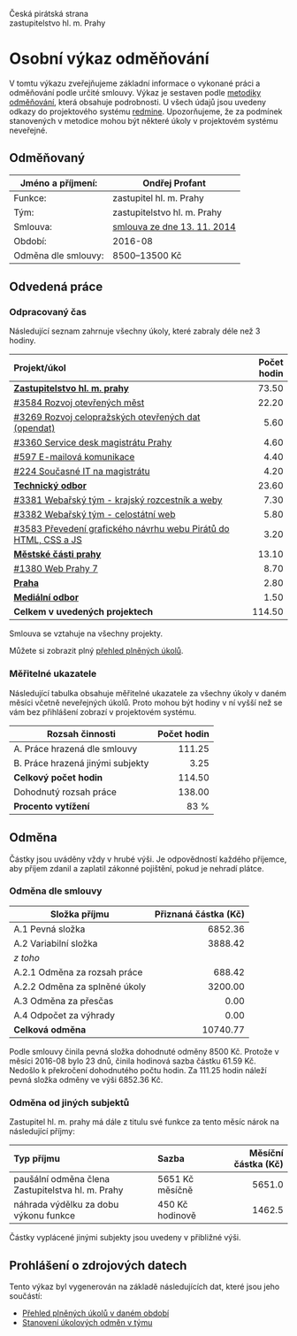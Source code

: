 Česká pirátská strana  
zastupitelstvo hl. m. Prahy

Osobní výkaz odměňování
=======================

V tomtu výkazu zveřejňujeme základní informace o vykonané práci a odměňování
podle určité smlouvy. Výkaz je sestaven podle [metodiky odměňování][metodika],
která obsahuje podrobnosti. U všech údajů jsou uvedeny odkazy do projektového
systému [redmine](https://redmine.pirati.cz). Upozorňujeme, že za podmínek
stanovených v metodice mohou být některé úkoly v projektovém systému neveřejné.

Odměňovaný
----------

Jméno a příjmení:        | Ondřej Profant
-----------------------  | --------------------
Funkce:                  | zastupitel hl. m. Prahy
Tým:                     | zastupitelstvo hl. m. Prahy
Smlouva:                 | [smlouva ze dne 13. 11. 2014][smlouva]
Období:                  | 2016-08
Odměna dle smlouvy:      | 8500–13500 Kč

Odvedená práce
--------------

### Odpracovaný čas

Následující seznam zahrnuje všechny úkoly, které zabraly déle než 3 hodiny.

| Projekt/úkol                                                             |   Počet hodin |
|:-------------------------------------------------------------------------|--------------:|
| **[Zastupitelstvo hl. m. prahy][p15]**                                   |         73.50 |
| [#3584 Rozvoj otevřených měst][t3584]                                    |         22.20 |
| [#3269 Rozvoj celopražských otevřených dat (opendat)][t3269]             |          5.60 |
| [#3360 Service desk magistrátu Prahy][t3360]                             |          4.60 |
| [#597 E-mailová komunikace][t597]                                        |          4.40 |
| [#224 Současné IT na magistrátu][t224]                                   |          4.20 |
| **[Technický odbor][p6]**                                                |         23.60 |
| [#3381 Webařský tým - krajský rozcestník a weby][t3381]                  |          7.30 |
| [#3382 Webařský tým - celostátní web][t3382]                             |          5.80 |
| [#3583 Převedení grafického návrhu webu Pirátů do HTML, CSS a JS][t3583] |          3.20 |
| **[Městské části prahy][p45]**                                           |         13.10 |
| [#1380 Web Prahy 7][t1380]                                               |          8.70 |
| **[Praha][p44]**                                                         |          2.80 |
| **[Mediální odbor][p65]**                                                |          1.50 |
| **Celkem v uvedených projektech**                                        |        114.50 |

Smlouva se vztahuje na všechny projekty. 

Můžete si zobrazit plný [přehled plněných úkolů][tasklist].

### Měřitelné ukazatele

Následující tabulka obsahuje měřitelné ukazatele za všechny úkoly v daném měsíci
včetně neveřejných úkolů. Proto mohou být hodiny v ní vyšší než se vám bez
přihlášení zobrazí v projektovém systému.

Rozsah činnosti                        | Počet hodin
--------------                         | ----------:
A. Práce hrazená dle smlouvy           | 111.25
B. Práce hrazená jinými subjekty       |   3.25
**Celkový počet hodin**                | 114.50
Dohodnutý rozsah práce                 | 138.00
**Procento vytížení**                  |   83 %

Odměna
------

Částky jsou uváděny vždy v hrubé výši. Je odpovědností každého příjemce, aby
příjem zdanil a zaplatil zákonné pojištění, pokud je nehradí plátce.

### Odměna dle smlouvy

Složka příjmu                 | Přiznaná částka (Kč)
-----------------             | --------------------:
A.1 Pevná složka              |  6852.36
A.2 Variabilní složka         |  3888.42
*z toho*                      |
A.2.1 Odměna za rozsah práce  |   688.42
A.2.2 Odměna za splněné úkoly |  3200.00
A.3 Odměna za přesčas         |     0.00
A.4 Odpočet za výhrady        |     0.00
**Celková odměna**            | 10740.77

Podle smlouvy činila pevná složka dohodnuté odměny 8500 Kč. Protože v měsíci 2016-08 bylo 23 dnů, činila hodinová sazba částku 61.59 Kč. Nedošlo k překročení dohodnutého počtu hodin. Za 111.25 hodin náleží pevná složka odměny ve výši 6852.36 Kč. 

### Odměna od jiných subjektů

Zastupitel hl. m. prahy má dále z titulu své funkce za tento měsíc nárok na následující příjmy:

| Typ příjmu                                        | Sazba           |   Měsíční částka (Kč) |
|:--------------------------------------------------|:----------------|----------------------:|
| paušální odměna člena Zastupitelstva hl. m. Prahy | 5651 Kč měsíčně |                5651.0 |
| náhrada výdělku za dobu výkonu funkce             | 450 Kč hodinově |                1462.5 |

Částky vyplácené jinými subjekty jsou uvedeny v přibližné výši.


Prohlášení o zdrojových datech
------------------------------

Tento výkaz byl vygenerován na základě následujících dat, které jsou jeho součástí:

* [Přehled plněných úkolů v daném období](user_report.csv)
* [Stanovení úkolových odměn v týmu](../task_rewards.csv)

[metodika]: https://redmine.pirati.cz/projects/praha/wiki/Odm%C4%9B%C5%88ov%C3%A1n%C3%AD_zastupitel%C5%AF


[p15]: https://redmine.pirati.cz/time_entries.csv?c[]=project&c[]=user&c[]=activity&c[]=issue&c[]=hours&c[]=cf_16&c[]=spent_on&f[]=spent_on&f[]=user_id&f[]=&op[spent_on]=><&op[user_id]==&utf8=%E2%9C%93&v[spent_on][]=2016-08-01&v[spent_on][]=2016-08-31&v[user_id][]=3&f[]=project_id&op[project_id]==&v[project_id][]=15

[t3584]: https://redmine.pirati.cz/issues/3584/time_entries?c[]=project&c[]=user&c[]=activity&c[]=issue&c[]=hours&c[]=cf_16&c[]=spent_on&f[]=spent_on&f[]=user_id&f[]=&op[spent_on]=><&op[user_id]==&utf8=%E2%9C%93&v[spent_on][]=2016-08-01&v[spent_on][]=2016-08-31&v[user_id][]=3

[t3269]: https://redmine.pirati.cz/issues/3269/time_entries?c[]=project&c[]=user&c[]=activity&c[]=issue&c[]=hours&c[]=cf_16&c[]=spent_on&f[]=spent_on&f[]=user_id&f[]=&op[spent_on]=><&op[user_id]==&utf8=%E2%9C%93&v[spent_on][]=2016-08-01&v[spent_on][]=2016-08-31&v[user_id][]=3

[t3360]: https://redmine.pirati.cz/issues/3360/time_entries?c[]=project&c[]=user&c[]=activity&c[]=issue&c[]=hours&c[]=cf_16&c[]=spent_on&f[]=spent_on&f[]=user_id&f[]=&op[spent_on]=><&op[user_id]==&utf8=%E2%9C%93&v[spent_on][]=2016-08-01&v[spent_on][]=2016-08-31&v[user_id][]=3

[t597]: https://redmine.pirati.cz/issues/597/time_entries?c[]=project&c[]=user&c[]=activity&c[]=issue&c[]=hours&c[]=cf_16&c[]=spent_on&f[]=spent_on&f[]=user_id&f[]=&op[spent_on]=><&op[user_id]==&utf8=%E2%9C%93&v[spent_on][]=2016-08-01&v[spent_on][]=2016-08-31&v[user_id][]=3

[t224]: https://redmine.pirati.cz/issues/224/time_entries?c[]=project&c[]=user&c[]=activity&c[]=issue&c[]=hours&c[]=cf_16&c[]=spent_on&f[]=spent_on&f[]=user_id&f[]=&op[spent_on]=><&op[user_id]==&utf8=%E2%9C%93&v[spent_on][]=2016-08-01&v[spent_on][]=2016-08-31&v[user_id][]=3

[p6]: https://redmine.pirati.cz/time_entries.csv?c[]=project&c[]=user&c[]=activity&c[]=issue&c[]=hours&c[]=cf_16&c[]=spent_on&f[]=spent_on&f[]=user_id&f[]=&op[spent_on]=><&op[user_id]==&utf8=%E2%9C%93&v[spent_on][]=2016-08-01&v[spent_on][]=2016-08-31&v[user_id][]=3&f[]=project_id&op[project_id]==&v[project_id][]=6

[t3381]: https://redmine.pirati.cz/issues/3381/time_entries?c[]=project&c[]=user&c[]=activity&c[]=issue&c[]=hours&c[]=cf_16&c[]=spent_on&f[]=spent_on&f[]=user_id&f[]=&op[spent_on]=><&op[user_id]==&utf8=%E2%9C%93&v[spent_on][]=2016-08-01&v[spent_on][]=2016-08-31&v[user_id][]=3

[t3382]: https://redmine.pirati.cz/issues/3382/time_entries?c[]=project&c[]=user&c[]=activity&c[]=issue&c[]=hours&c[]=cf_16&c[]=spent_on&f[]=spent_on&f[]=user_id&f[]=&op[spent_on]=><&op[user_id]==&utf8=%E2%9C%93&v[spent_on][]=2016-08-01&v[spent_on][]=2016-08-31&v[user_id][]=3

[t3583]: https://redmine.pirati.cz/issues/3583/time_entries?c[]=project&c[]=user&c[]=activity&c[]=issue&c[]=hours&c[]=cf_16&c[]=spent_on&f[]=spent_on&f[]=user_id&f[]=&op[spent_on]=><&op[user_id]==&utf8=%E2%9C%93&v[spent_on][]=2016-08-01&v[spent_on][]=2016-08-31&v[user_id][]=3

[p45]: https://redmine.pirati.cz/time_entries.csv?c[]=project&c[]=user&c[]=activity&c[]=issue&c[]=hours&c[]=cf_16&c[]=spent_on&f[]=spent_on&f[]=user_id&f[]=&op[spent_on]=><&op[user_id]==&utf8=%E2%9C%93&v[spent_on][]=2016-08-01&v[spent_on][]=2016-08-31&v[user_id][]=3&f[]=project_id&op[project_id]==&v[project_id][]=45

[t1380]: https://redmine.pirati.cz/issues/1380/time_entries?c[]=project&c[]=user&c[]=activity&c[]=issue&c[]=hours&c[]=cf_16&c[]=spent_on&f[]=spent_on&f[]=user_id&f[]=&op[spent_on]=><&op[user_id]==&utf8=%E2%9C%93&v[spent_on][]=2016-08-01&v[spent_on][]=2016-08-31&v[user_id][]=3

[p44]: https://redmine.pirati.cz/time_entries.csv?c[]=project&c[]=user&c[]=activity&c[]=issue&c[]=hours&c[]=cf_16&c[]=spent_on&f[]=spent_on&f[]=user_id&f[]=&op[spent_on]=><&op[user_id]==&utf8=%E2%9C%93&v[spent_on][]=2016-08-01&v[spent_on][]=2016-08-31&v[user_id][]=3&f[]=project_id&op[project_id]==&v[project_id][]=44

[p65]: https://redmine.pirati.cz/time_entries.csv?c[]=project&c[]=user&c[]=activity&c[]=issue&c[]=hours&c[]=cf_16&c[]=spent_on&f[]=spent_on&f[]=user_id&f[]=&op[spent_on]=><&op[user_id]==&utf8=%E2%9C%93&v[spent_on][]=2016-08-01&v[spent_on][]=2016-08-31&v[user_id][]=3&f[]=project_id&op[project_id]==&v[project_id][]=65



[tasklist]: https://redmine.pirati.cz/time_entries?c[]=project&c[]=user&c[]=activity&c[]=issue&c[]=hours&c[]=cf_16&c[]=spent_on&f[]=spent_on&f[]=user_id&f[]=&op[spent_on]=><&op[user_id]==&utf8=%E2%9C%93&v[spent_on][]=2016-08-01&v[spent_on][]=2016-08-31&v[user_id][]=3

[smlouva]: https://smlouvy.pirati.cz/smlouvy/2014/11/13/ondrej-profant/
